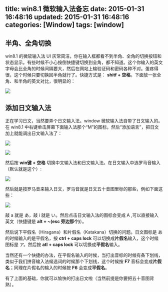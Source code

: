 title: win8.1 微软输入法备忘
date: 2015-01-31 16:48:16
updated: 2015-01-31 16:48:16
categories: [Window]
tags: [window]
---

## 半角、全角切换

win8.1 的微软输入法 UI 灰常简洁，你在输入框都看不到半角、全角的切换按钮和状态显示。有些时候不小心按倒快捷键切换到全角，都不知道。这个你输入的英文字母会比全角的时候间隔要大，然后在网站上输验证码和密码各种不对。蛋疼得很，这个时候只要切换回半角就行了。快捷方式是： **shitf + 空格**。下面放一张全角、和半角的英文对比，很明显的：

![](http://7u2hy4.com1.z0.glb.clouddn.com/window/ms-input-note/1.jpeg)

## 添加日文输入法

正在学习日文，当然要弄个日文输入法。window 微软输入法自带了日文输入的。在 win8.1 中右键单击屏幕下面输入法那个“M”的图标，然后“添加语言”，把日文加上就能调出日文输入法了：

![](http://7u2hy4.com1.z0.glb.clouddn.com/window/ms-input-note/2.jpeg)

![](http://7u2hy4.com1.z0.glb.clouddn.com/window/ms-input-note/3.jpeg)

然后按 **win键 + 空格** 切换中文输入法和日文输入法。在日文输入中选罗马音输入（默认就是这个）:

![](http://7u2hy4.com1.z0.glb.clouddn.com/window/ms-input-note/4.jpeg)

然后就是按罗马音来输入日文，罗马音就是日文五十音图里标的那些，例如下面这些：

![](http://7u2hy4.com1.z0.glb.clouddn.com/window/ms-input-note/5.jpeg)

敲 a 就是 あ，敲 i 就是 い。然后点击日文输入法的图标会变成 A ,可以直接输入英文（快捷键是 **alt + ~(esc 旁边那个)**）。


然后说下平假名（Hiragana）和片假名（Katakana）切换的问题。日文图标是 あ 的时候输入的是平假名，按 **ctrl + caps lock** 可以切换成**片假名**输入，这个时候图标是 ア。然后按 **atl + caps lock** 可以切换成**平假名**输入。

当然还有一个快捷的办法，在平假名输入的时候，当打出音标的时候有条下划线，类似于我们拼音输入法候选词的时候那个下划线，这个时候按 **F7** 音标会变成**片假名**；同理在片假名的输入的时候按 **F6** 会变成**平假名**。

有了上面的基础，你就可以愉快的打出日文啦（当然前提是你要把五十音图背熟）。


